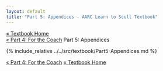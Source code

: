 ```yaml
---
layout: default
title: "Part 5: Appendices - AARC Learn to Scull Textbook"
---
```


<div class="textbook-header">
  <a href="/textbook/" class="textbook-home-link">« Textbook Home</a>
  <div class="textbook-navigation-compact">
    <a href="/textbook/chapters/part4.md" class="prev-chapter">« Part 4: For the Coach</a>
    <span class="current-part">Part 5: Appendices</span>
    <span class="next-chapter"></span>
  </div>
</div>

{% include_relative ../../src/textbook/Part5-Appendices.md %}

<div class="textbook-footer">
  <div class="textbook-navigation-compact">
    <a href="/textbook/chapters/part4.md" class="prev-chapter">« Part 4: For the Coach</a>
    <a href="/textbook/" class="textbook-home-link">« Textbook Home</a>
    <span class="next-chapter"></span>
  </div>
</div>